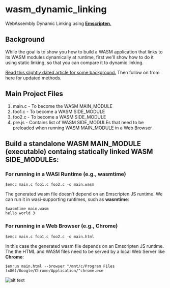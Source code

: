 # wasm_dynamic_linking
WebAssembly Dynamic Linking using [**Emscripten**.](https://emscripten.org/index.html)

## Background

While the goal is to show you how to build a WASM application that links to its WASM modules dynamically at runtime, first we'll show how to do it using static linking, so that you can compare it to dynamic linking.

[Read this slightly dated article for some background.](https://yushulx.medium.com/webassembly-building-standalone-and-dynamic-linking-modules-in-windows-bd4492d0688f) Then follow on from here for updated methods.

## Main Project Files
1. main.c - To become the WASM MAIN_MODULE
2. foo1.c - To become a WASM SIDE_MODULE
3. foo2.c - To become a WASM SIDE_MODULE
4. pre.js - Contains list of WASM SIDE_MODULEs that need to be preloaded when running WASM MAIN_MODULE in a Web Browser

## Build a standalone WASM MAIN_MODULE (executable) containg statically linked WASM SIDE_MODULEs:

### For running in a WASI Runtime (e.g., **wasmtime**)
```
$emcc main.c foo1.c foo2.c -o main.wasm
```
The generated wasm file doesn’t depend on an Emscripten JS runtime. We can run it in wasi-supporting runtimes, such as **wasmtime**:

```
$wasmtime main.wasm 
hello world 3
```
### For running in a Web Browser (e.g., **Chrome**)
```
$emcc main.c foo1.c foo2.c -o main.html
```
In this case the generated wasm file depends on an Emscripten JS runtime. The the HTML and WASM files need to be served by a local Web Server like **Chrome**:

```
$emrun main.html --browser "/mnt/c/Program Files (x86)/Google/Chrome/Application/"chrome.exe
```
![alt text](https://github.com/giovanni404/wasm_dynamic_linking/images/browser.png "Web Browser Output")
